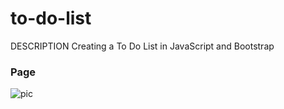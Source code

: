 # to-do-list

DESCRIPTION
Creating a To Do List in JavaScript and Bootstrap


### Page
![pic](https://user-images.githubusercontent.com/98649610/162702163-9f6f02c9-757c-4dc7-a1e0-b2febaaa3b91.JPG)
